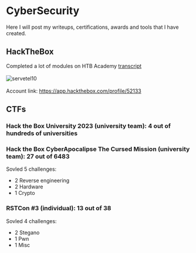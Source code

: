 # CyberSecurity

Here I will post my writeups, certifications, awards and tools that I have created.

## HackTheBox
Completed a lot of modules on HTB Academy [transcript](HackTheBox/HTB%20Academy%20Student%20Transcript.pdf)
<br>
<br>
![servetel10](http://www.hackthebox.eu/badge/image/52133)
<br>
<br>
Account link: https://app.hackthebox.com/profile/52133

## CTFs

### Hack the Box University 2023 (university team): 4 out of hundreds of universities

### Hack the Box CyberApocalipse The Cursed Mission (university team): 27 out of 6483

Sovled 5 challenges:

<ul>
    <li>2 Reverse engineering</li>
    <li>2 Hardware</li>
    <li>1 Crypto</li>
</ul>

### RSTCon #3 (individual): 13 out of 38

Sovled 4 challenges:

<ul>
    <li>2 Stegano</li>
    <li>1 Pwn</li>
    <li>1 Misc</li>
</ul>
